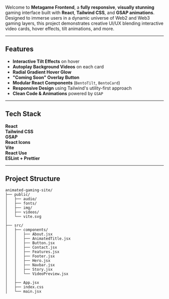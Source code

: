 
Welcome to **Metagame Frontend**, a **fully responsive**, **visually stunning** gaming interface built with **React**, **Tailwind CSS**, and **GSAP animations**. Designed to immerse users in a dynamic universe of Web2 and Web3 gaming layers, this project demonstrates creative UI/UX blending interactive video cards, hover effects, tilt animations, and more.


---

##  Features

-  **Interactive Tilt Effects** on hover
-  **Autoplay Background Videos** on each card
-  **Radial Gradient Hover Glow**
-  **"Coming Soon" Overlay Button**
-  **Modular React Components** (`BentoTilt`, `BentoCard`)
-  **Responsive Design** using Tailwind's utility-first approach
-  **Clean Code & Animations** powered by `GSAP`

---

##  Tech Stack
 
**React**             
 **Tailwind CSS**      
 **GSAP**              
 **React Icons**       
 **Vite**              
 **React Use**         
 **ESLint + Prettier** 


---

##  Project Structure
```text
animated-gaming-site/
├── public/
│   ├── audio/
│   ├── fonts/
│   ├── img/
│   ├── videos/
│   └── vite.svg
│
├── src/
│   ├── components/
│   │   ├── About.jsx
│   │   ├── AnimatedTitle.jsx
│   │   ├── Button.jsx
│   │   ├── Contact.jsx
│   │   ├── Features.jsx
│   │   ├── Footer.jsx
│   │   ├── Hero.jsx
│   │   ├── Navbar.jsx
│   │   ├── Story.jsx
│   │   └── VideoPreview.jsx
│   │
│   ├── App.jsx
│   ├── index.css
│   └── main.jsx
